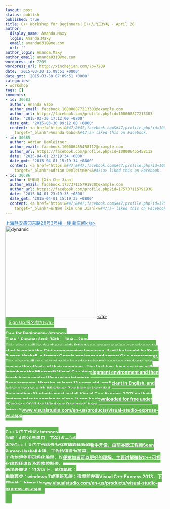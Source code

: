 ```yaml
---
layout: post
status: publish
published: true
title: C++ Workshop for Beginners｜C++入门工作坊 - April 26
author:
  display_name: Amanda.Maxy
  login: Amanda.Maxy
  email: amanda0310@me.com
  url: ''
author_login: Amanda.Maxy
author_email: amanda0310@me.com
wordpress_id: 7209
wordpress_url: http://xinchejian.com/?p=7209
date: '2015-03-30 15:09:51 +0800'
date_gmt: '2015-03-30 07:09:51 +0800'
categories:
- workshop
tags: []
comments:
- id: 30683
  author: Ananda Gabo
  author_email: facebook.100008877213303@example.com
  author_url: https://facebook.com/profile.php?id=100008877213303
  date: '2015-03-30 17:12:00 +0800'
  date_gmt: '2015-03-30 09:12:00 +0800'
  content: <a href="https:&#47;&#47;facebook.com&#47;profile.php?id=100008877213303"
    target="_blank">Ananda Gabo<&#47;a> liked this on Facebook.
- id: 30685
  author: Adrian Demleitner
  author_email: facebook.100006455458112@example.com
  author_url: https://facebook.com/profile.php?id=100006455458112
  date: '2015-04-01 23:19:34 +0800'
  date_gmt: '2015-04-01 15:19:34 +0800'
  content: <a href="https:&#47;&#47;facebook.com&#47;profile.php?id=100006455458112"
    target="_blank">Adrian Demleitner<&#47;a> liked this on Facebook.
- id: 30686
  author: 新车间 [Xin Che Jian]
  author_email: facebook.175737115791930@example.com
  author_url: https://facebook.com/profile.php?id=175737115791930
  date: '2015-04-01 23:19:35 +0800'
  date_gmt: '2015-04-01 15:19:35 +0800'
  content: <a href="https:&#47;&#47;facebook.com&#47;profile.php?id=175737115791930"
    target="_blank">新车间 [Xin Che Jian]<&#47;a> liked this on Facebook.
---
```

<p><a style="color: #2578bf;" href="http:&#47;&#47;xinchejian.huodongxing.com&#47;event&#47;map&#47;5244063275800" target="_blank">上海静安愚园东路28号3号楼一楼 新车间<&#47;a><br />
<a href="http:&#47;&#47;xinchejian.com&#47;wp-content&#47;uploads&#47;2015&#47;03&#47;dynamic.jpg"><img src="http:&#47;&#47;xinchejian.com&#47;wp-content&#47;uploads&#47;2015&#47;03&#47;dynamic-290x290.jpg" alt="dynamic" width="290" height="290" class="aligncenter size-thumbnail wp-image-7210" &#47;><&#47;a><br />
<a style="background-color:#62b651;color:white;border-radius:2px;cursor:pointer;font-size:14px;padding:8px 10px;" href="http:&#47;&#47;www.huodongxing.com&#47;event&#47;1275703940200" target="_blank" title="立即报名">Sign Up 报名参加<&#47;a><br />
<!--:en--><br />
<strong>C++ for Beginners<&#47;strong><br />
Time：Sunday April 26th， 1pm－3pm<br />
This class will be for those with little to no programming experience to start learning the C++ programming language. It will be taught by Sean Purser-Haskell, a former Google engineer and expert C++ programmer.<br />
The class will use visual tools in order to better engage students and convey the effects of their programs. The first two-hour session will introduce the Microsoft Visual C++ development environment and then teach basic control flow using integers.<br />
Requirements: Must be at least 13 years old, proficient in English, and bring a laptop with Windows 7 or higher installed.<br />
Preparation: Students must install Visual C++ Express 2013 on their laptops prior to coming to class. It can be downloaded for free under &ldquo;Express 2013 for Windows Desktop&rdquo; here: https:&#47;&#47;www.visualstudio.com&#47;en-us&#47;products&#47;visual-studio-express-vs.aspx<br />
<!--:--><br />
<!--:zh--><br />
<strong>C++入门工作坊<&#47;strong><br />
时间：4月26号周日，下午1点－3点<br />
本次C++｜入门工作坊专为没有编程经验的新手开设，由前谷歌工程师Sean Purser-Haskell主讲。工作坊语言为英语。<br />
工作坊将使用可视化编程，以便参加者可以更好的理解。主要讲解微软C++可视化编程环境以及程序控制流。<br />
参加者要求：13岁以上，英语熟练；<br />
电脑要求：windows 7或更新系统；请提前安装Visual C++ Express 2013，下载地址： https:&#47;&#47;www.visualstudio.com&#47;en-us&#47;products&#47;visual-studio-express-vs.aspx<br />
<!--:--></p>

